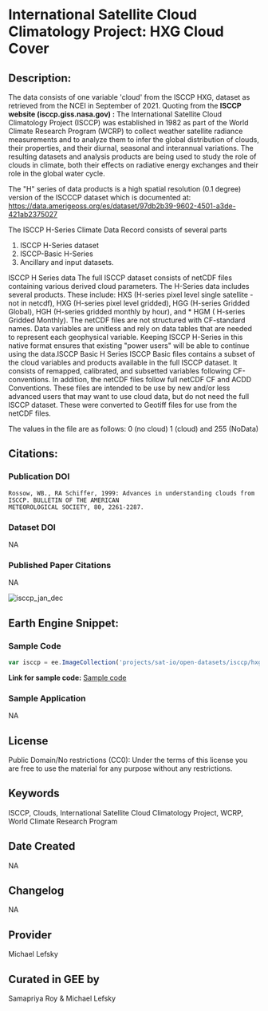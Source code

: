 
# International Satellite Cloud Climatology Project: HXG Cloud Cover

## Description:

The data consists of one variable 'cloud' from the  ISCCP HXG, dataset as retrieved from the  NCEI in September of 2021. Quoting from the **ISCCP website (isccp.giss.nasa.gov) :**
The International Satellite Cloud Climatology Project (ISCCP) was established in 1982 as part of the World Climate Research Program (WCRP) to collect weather satellite radiance measurements and to analyze them to infer the global distribution of clouds, their properties, and their diurnal, seasonal and interannual variations. The resulting datasets and analysis products are being used to study the role of clouds in climate, both their effects on radiative energy exchanges and their role in the global water cycle.

The "H" series of data products is a high spatial resolution (0.1 degree) version of the ISCCCP dataset which is documented at:
https://data.amerigeoss.org/es/dataset/97db2b39-9602-4501-a3de-421ab2375027

The ISCCP H-Series Climate Data Record consists of several parts

1. ISCCP H-Series dataset
2. ISCCP-Basic H-Series
3. Ancillary and input datasets.

ISCCP H Series data The full ISCCP dataset consists of netCDF files containing various derived cloud parameters. The H-Series data includes several products. These include: HXS (H-series pixel level single satellite - not in netcdf), HXG (H-series pixel level gridded), HGG (H-series Gridded Global), HGH (H-series gridded monthly by hour), and * HGM ( H-series Gridded Monthly). The netCDF files are not structured with CF-standard names. Data variables are unitless and rely on data tables that are needed to represent each geophysical variable. Keeping ISCCP H-Series in this native format ensures that existing "power users" will be able to continue using the data.ISCCP Basic H Series ISCCP Basic files contains a subset of the cloud variables and products available in the full ISCCP dataset. It consists of remapped, calibrated, and subsetted variables following CF-conventions. In addition, the netCDF files follow full netCDF CF and ACDD Conventions. These files are intended to be use by new and/or less advanced users that may want to use cloud data, but do not need the full ISCCP dataset. These were converted to Geotiff files for use from the netCDF files.

The values in the file are as follows: 0 (no cloud) 1 (cloud) and 255 (NoData)

## Citations:

### Publication DOI

```
Rossow, WB., RA Schiffer, 1999: Advances in understanding clouds from ISCCP. BULLETIN OF THE AMERICAN
METEOROLOGICAL SOCIETY, 80, 2261-2287.
```

### Dataset DOI

NA

### Published Paper Citations

NA

![isccp_jan_dec](https://user-images.githubusercontent.com/6677629/136728573-d4368020-2b70-4e62-9f5e-992c9f9b1a66.gif)

## Earth Engine Snippet:

### Sample Code

```js
var isccp = ee.ImageCollection('projects/sat-io/open-datasets/isccp/hxg');
```

**Link for sample code:** [Sample code](https://code.earthengine.google.com/?scriptPath=users/sat-io/awesome-gee-catalog-examples:weather-climate/HXG-CLOUD-COVER)

### Sample Application

NA

## License

Public Domain/No restrictions (CC0): Under the terms of this license you are free to use the material for any purpose without any restrictions.

## Keywords

ISCCP, Clouds,  International Satellite Cloud Climatology Project, WCRP, World Climate Research Program

## Date Created

NA

## Changelog

NA

## Provider

Michael Lefsky

## Curated in GEE by
Samapriya Roy & Michael Lefsky